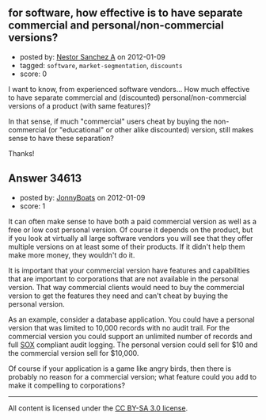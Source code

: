 ## for software, how effective is to have separate commercial and personal/non-commercial versions?

- posted by: [Nestor Sanchez A](https://stackexchange.com/users/-1/1476-nestor-sanchez-a) on 2012-01-09
- tagged: `software`, `market-segmentation`, `discounts`
- score: 0

I want to know, from experienced software vendors...
How much effective to have separate commercial and (discounted) personal/non-commercial versions of a product (with same features)?

In that sense, if much "commercial" users cheat by buying the non-commercial (or "educational" or other alike discounted) version, still makes sense to have these separation?

Thanks!



## Answer 34613

- posted by: [JonnyBoats](https://stackexchange.com/users/-1/3100-jonnyboats) on 2012-01-09
- score: 1

<p>It can often make sense to have both a paid commercial version as well as a free or low cost personal version. Of course it depends on the product, but if you look at virtually all large software vendors you will see that they offer multiple versions on at least some of their products. If it didn't help them make more money, they wouldn't do it.</p>

<p>It is important that your commercial version have features and capabilities that are important to corporations that are not available in the personal version. That way commercial clients would need to buy the commercial version to get the features they need and can't cheat by buying the personal version.</p>

<p>As an example, consider a database application. You could have a personal version that was limited to 10,000 records with no audit trail. For the commercial version you could support an unlimited number of records and full <a href="http://en.wikipedia.org/wiki/Sarbanes%E2%80%93Oxley_Act" rel="nofollow">SOX</a> compliant audit logging. The personal version could sell for $10 and the commercial version sell for $10,000.</p>

<p>Of course if your application is a game like angry birds, then there is probably no reason for a commercial version; what feature could you add to make it compelling to corporations?</p>




---

All content is licensed under the [CC BY-SA 3.0 license](https://creativecommons.org/licenses/by-sa/3.0/).
